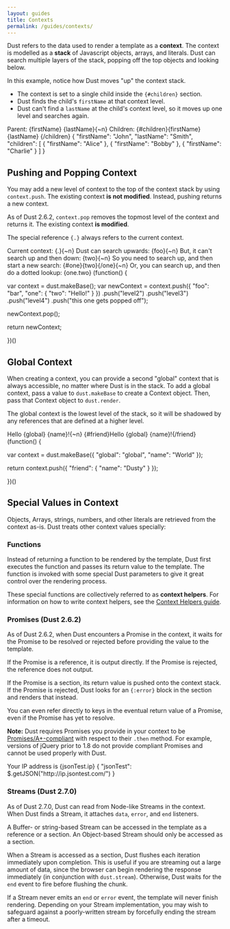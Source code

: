 ```yaml
---
layout: guides
title: Contexts
permalink: /guides/contexts/
---
```


Dust refers to the data used to render a template as a **context**. The context is modelled as a **stack** of Javascript objects, arrays, and literals. Dust can search multiple layers of the stack, popping off the top objects and looking below.

In this example, notice how Dust moves "up" the context stack.

  - The context is set to a single child inside the `{#children}` section.
  - Dust finds the child's `firstName` at that context level.
  - Dust can't find a `lastName` at the child's context level, so it moves up one level and searches again.

<dust-demo templateName="search-upwards">
<dust-demo-template showTemplateName="true">
Parent: {firstName} {lastName}{~n}
Children: {#children}{firstName} {lastName} {/children}
</dust-demo-template>
<dust-demo-json>{
  "firstName": "John",
  "lastName": "Smith",
  "children": [
    { "firstName": "Alice" },
    { "firstName": "Bobby" },
    { "firstName": "Charlie" }
  ]
}</dust-demo-json>
</dust-demo>

## Pushing and Popping Context

You may add a new level of context to the top of the context stack by using `context.push`. The existing context **is not modified**. Instead, pushing returns a new context.

As of Dust 2.6.2, `context.pop` removes the topmost level of the context and returns it.
The existing context **is modified**.

The special reference `{.}` always refers to the current context.

<dust-demo templateName="push">
<dust-demo-template showTemplateName="true">
Current context: {.}{~n}
Dust can search upwards: {foo}{~n}
But, it can't search up and then down: {two}{~n}
So you need to search up, and then start a new search: {#one}{two}{/one}{~n}
Or, you can search up, and then do a dotted lookup: {one.two}
</dust-demo-template>
<dust-demo-json>(function() {

var context = dust.makeBase();
var newContext = context.push({ "foo": "bar", "one": { "two": "Hello!" } })
                        .push("level2")
                        .push("level3")
                        .push("level4")
                        .push("this one gets popped off");

newContext.pop();

return newContext;

})()</dust-demo-json>
</dust-demo>

## Global Context

When creating a context, you can provide a second "global" context that is always accessible, no matter where Dust is in the stack. To add a global context, pass a value to `dust.makeBase` to create a Context object. Then, pass that Context object to `dust.render`.

The global context is the lowest level of the stack, so it will be shadowed by any references that are defined at a higher level.

<dust-demo templateName="global">
<dust-demo-template showTemplateName="true">
Hello {global} {name}!{~n}
{#friend}Hello {global} {name}!{/friend}
</dust-demo-template>
<dust-demo-json>(function() {

var context = dust.makeBase({ "global": "global", "name": "World" });

return context.push({
  "friend": {
    "name": "Dusty"
  }
});

})()</dust-demo-json>
</dust-demo>

## Special Values in Context

Objects, Arrays, strings, numbers, and other literals are retrieved from the context as-is. Dust treats other context values specially:

### Functions

Instead of returning a function to be rendered by the template, Dust first executes the function and passes its return value to the template. The function is invoked with some special Dust parameters to give it great control over the rendering process.

These special functions are collectively referred to as **context helpers**. For information on how to write context helpers, see the [Context Helpers guide](/guides/context-helpers).

### Promises (Dust 2.6.2)

As of Dust 2.6.2, when Dust encounters a Promise in the context, it waits for the Promise to be resolved or rejected before providing the value to the template.

If the Promise is a reference, it is output directly. If the Promise is rejected, the reference does not output.

If the Promise is a section, its return value is pushed onto the context stack. If the Promise is rejected, Dust looks for an `{:error}` block in the section and renders that instead.

You can even refer directly to keys in the eventual return value of a Promise, even if the Promise has yet to resolve.

**Note:** Dust requires Promises you provide in your context to be [Promises/A+-compliant](https://github.com/promises-aplus/promises-spec/blob/master/implementations.md) with respect to their `.then` method. For example, versions of jQuery prior to 1.8 do not provide compliant Promises and cannot be used properly with Dust.

<dust-demo templateName="promise">
  <dust-demo-template showTemplateName="true">
    Your IP address is {jsonTest.ip}
  </dust-demo-template>
  <dust-demo-json>
{
  "jsonTest": $.getJSON("http://ip.jsontest.com/")
}
  </dust-demo-json>
</dust-demo>

### Streams (Dust 2.7.0)

As of Dust 2.7.0, Dust can read from Node-like Streams in the context. When Dust finds a Stream, it attaches `data`, `error`, and `end` listeners.

A Buffer- or string-based Stream can be accessed in the template as a reference or a section. An Object-based Stream should only be accessed as a section.

When a Stream is accessed as a section, Dust flushes each iteration immediately upon completion. This is useful if you are streaming out a large amount of data, since the browser can begin rendering the response immediately (in conjunction with `dust.stream`). Otherwise, Dust waits for the `end` event to fire before flushing the chunk.

If a Stream never emits an `end` or `error` event, the template will never finish rendering. Depending on your Stream implementation, you may wish to safeguard against a poorly-written stream by forcefully ending the stream after a timeout.
